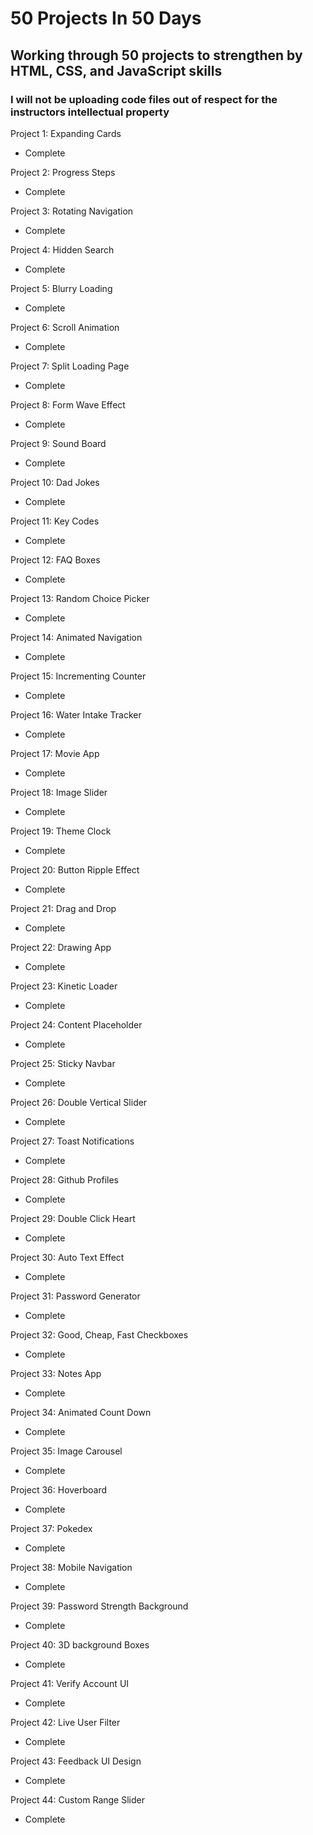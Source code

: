 # 50 Projects In 50 Days

## Working through 50 projects to strengthen by HTML, CSS, and JavaScript skills

### I will not be uploading code files out of respect for the instructors intellectual property

Project 1: Expanding Cards

- Complete

Project 2: Progress Steps

- Complete

Project 3: Rotating Navigation

- Complete

Project 4: Hidden Search

- Complete

Project 5: Blurry Loading

- Complete

Project 6: Scroll Animation

- Complete

Project 7: Split Loading Page

- Complete

Project 8: Form Wave Effect

- Complete

Project 9: Sound Board

- Complete

Project 10: Dad Jokes

- Complete

Project 11: Key Codes

- Complete

Project 12: FAQ Boxes

- Complete

Project 13: Random Choice Picker

- Complete

Project 14: Animated Navigation

- Complete

Project 15: Incrementing Counter

- Complete

Project 16: Water Intake Tracker

- Complete

Project 17: Movie App

- Complete

Project 18: Image Slider

- Complete

Project 19: Theme Clock

- Complete

Project 20: Button Ripple Effect

- Complete

Project 21: Drag and Drop

- Complete

Project 22: Drawing App

- Complete

Project 23: Kinetic Loader

- Complete

Project 24: Content Placeholder

- Complete

Project 25: Sticky Navbar

- Complete

Project 26: Double Vertical Slider

- Complete

Project 27: Toast Notifications

- Complete

Project 28: Github Profiles

- Complete

Project 29: Double Click Heart

- Complete

Project 30: Auto Text Effect

- Complete

Project 31: Password Generator

- Complete

Project 32: Good, Cheap, Fast Checkboxes

- Complete

Project 33: Notes App

- Complete

Project 34: Animated Count Down

- Complete

Project 35: Image Carousel

- Complete

Project 36: Hoverboard

- Complete

Project 37: Pokedex

- Complete

Project 38: Mobile Navigation

- Complete

Project 39: Password Strength Background

- Complete

Project 40: 3D background Boxes

- Complete

Project 41: Verify Account UI

- Complete

Project 42: Live User Filter

- Complete

Project 43: Feedback UI Design

- Complete

Project 44: Custom Range Slider

- Complete
